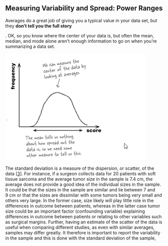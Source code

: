 ## Measuring Variability and Spread: Power Ranges

Averages do a great job of giving you a typical value in your data set, but they **don’t tell you the full story**

. OK, so you know where the center of your data is, but often the mean, median, and mode alone aren’t enough information to go on when you’re summarizing a data set.

![](/assets/var1.png)



The standard deviation is a measure of the dispersion, or scatter, of the data \[[3](https://www.ncbi.nlm.nih.gov/pmc/articles/PMC3148365/#CR3)\]. For instance, if a surgeon collects data for 20 patients with soft tissue sarcoma and the average tumor size in the sample is 7.4 cm, the average does not provide a good idea of the individual sizes in the sample. It could be that the sizes in the sample are similar and lie between 7 and 9 cm or that the sizes are dissimilar with some tumors being very small and others very large. In the former case, size likely will play little role in the differences in outcome between patients, whereas in the latter case tumor size could be an important factor \(confounding variable\) explaining differences in outcome between patients or relating to other variables such as surgical margins. Further, having an estimate of the scatter of the data is useful when comparing different studies, as even with similar averages, samples may differ greatly. It therefore is important to report the variability in the sample and this is done with the standard deviation of the sample,

